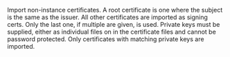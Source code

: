 Import non-instance certificates. A root certificate is one where the subject is the same as the issuer. All other certificates are imported as signing certs. Only the last one, if multiple are given, is used. Private keys must be supplied, either as individual files on in the certificate files and cannot be password protected. Only certificates with matching private keys are imported.
